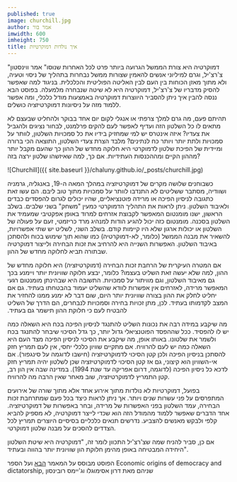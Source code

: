 ```yaml
---
published: true
image: churchill.jpg
author: אמר בור
imwidth: 600
imheight: 750
title: איך נולדות דמוקרטיות
---
```


"דמוקרטיה היא צורת הממשל הגרועה ביותר פרט לכל האחרות שנוסו" אמר ווינסטון צ'רצ'יל, וגרם למיליוני אנשים להאמין שצורות ממשל נבחרות בתהליך של ניסוי וטעיה, ולא מתוך מאזן הכוחות בין העם לבין האליטה הפוליטית והכלכלית. בניגוד למה שאפשר להסיק מדבריו של צ'רצ'יל, דמוקרטיה היא לא שיטה שנבחרה מלמעלה. בפוסט הבא ננסה להבין איך ניתן להסביר היווצרות דמוקרטיה באמצעות מודל כלכלי, ומה אפשר ללמוד מזה על ניסיונות דמוקרטיזציה כושלים. <!--more-->

תהיתם פעם, מה גרם למלך צרפתי או אנגלי לקום יום אחד בבוקר ולהחליט שבעצם לא מתאים לו כל השלטון הזה ועדיף לאפשר לעם להקים פרלמנט, לבחור נציגים ולהגביל את צעדיו? איזה אינטרס יש למי שמחזיק בידיו את כל סמכויות השלטון, לוותר על סמכויות ולתת יותר ויותר כח לנתינים? מלבד הצרת צעדי השלטון, התוצאה הכי ברורה ומיידית של הפיכת שלטון לדמוקרטי היא חלוקה מחדש של ההון כך שהעם מקבל יותר מההון הקיים ומההכנסות העתידיות. אם כך, למה שאיזשהו שלטון ירצה בזה?‫  

![Churchill]({{ site.baseurl }}/chaluny.github.io/_posts/churchill.jpg)  

כשבוחנים שלושה מקרים של דמוקרטיזציה במהלך המאה ה-19, באנגליה, גרמניה ושוודיה, מסתבר ששליטים לא התנדבו לוותר על סמכויות מתוך טוב ליבם. הם עשו זאת כתגובה לניסיון הפיכה או מרידה פוטנציאליים, שהיו יכולים לגרום להפסדים כבדים ולאיבוד השלטון. ניתן לראות את התהליך הדמוקרטי כמעין "משחק" בשני שלבים. בשלב הראשון, ישנו מומנטום המאפשר לקבוצת אזרחים למרוד באופן אפקטיבי שמעמיד את השלטון בסכנה. מומנטום כזה יכול להגיע הודות למנהיג מרד כריזמטי, זעם על פעולה של השלטון או יכולות ארגון שלא היו קיימות קודם. בשלב השני, לשליט יש שתי אפשרויות, להשאיר את מבנה הממשל (כלומר, לא-דמוקרטיה) כמו שהוא תוך שימוש בכוח ולהסתכן באיבוד השלטון. האפשרות השנייה היא להרחיב את זכות הבחירה ולייצור דמוקרטיה שבתורה תביא לחלוקה מחדש של ההון. 

‫
אם המטרה העיקרית של הרחבת זכות הבחירה (דמוקרטיזציה) היא חלוקה מחדש של ההון, למה שלא יעשה זאת השליט בעצמו? כלומר, יבצע חלוקה שוויונית יותר ויימנע בכך גם מאיבוד השלטון, וגם מוויתור על סמכויות. התשובה היא שבהינתן מומנטום רגעי המאפשר מרידה, לאזרחים אין אפשרות לוודא שהשליט יעמוד בהבטחתו בעתיד. גם אם יחליט לחלק את ההון בצורה שוויונית יותר היום, שום דבר לא ימנע ממנו להחזיר את המצב לקדמותו בעתיד. לכן, מתן זכויות בחירה וסמכויות לנבחרים, הם הדרך של השליט להבטיח לעם כי חלוקת ההון תישמר גם בעתיד.  

מה שיקבע במידה רבה את נכונות השליט להתנגד לניסיון הפיכה בכח היא השאלה כמה יש לו להפסיד. ככל שההפסד הפוטנציאלי גדול יותר, כך גדל הסיכוי שיבחר להתנגד בכח ולשמר את שלטונו. באותו אופן, מה שיקבע את הסיכוי לניסיון הפיכה מצד העם היא השאלה כמה יש לעם להרוויח. אם מתקיים שוויון כלכלי יחסי, אין לעם תמריץ חזק להסתכן בניסיון הפיכה ולכן קטן הסיכוי לדמוקרטיזציה (חישבו לדוגמה על סינגפור). אם אי-השוויון הוא קיצוני, גם אז קטן הסיכוי לדמוקרטיזציה שכן לשלטון יהיה תמריץ חזק לדכא כל ניסיון הפיכה (לדוגמה, דרום אפריקה עד שנת 1994). במדינה שבה אין הון רב, קטן התמריץ לדמוקרטיזציה, שוב מאחר שאין הרבה מה להרוויח.  

בפועל, דמוקרטיות לא נולדות מתוך אירוע אחד אלא מתוך שורה של אירועים המתפרסים על פני עשרות שנים ויותר. אך ניתן לראות כיצד בכל פעם שמתרחבת זכות הבחירה, עמד השלטון בפני האפשרות של מרידה, ובחר באפשרות של דמוקרטיזציה. אחד הדברים שאפשר ללמוד מהמודל הזה הוא שכדי לייצר דמוקרטיה, לא מספיק להביא קלפי ולבקש מאנשים להצביע. נדרשים תנאים כלכליים בסיסיים היוצרים תמריץ לכל הצדדים להסכים על מבנה שלטון דמוקרטי.  

אם כן, סביר להניח שמה שצ'רצ'יל התכוון לומר זה, "דמוקרטיה היא שיטת השלטון היחידה המבטיחה באופן מהימן חלוקת הון שוויונית יותר בהווה ובעתיד".  

הפוסט מבוסס על המאמר [הבא](‪https://scholar.harvard.edu/jrobinson/files/jr_west.pdf‬) ועל הספר ‪Economic origins of democracy and dictatorship‬, שניהם מאת דרון אסימוגלו וג'יימס רובינסון
